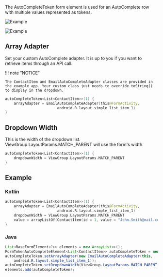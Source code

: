 The AutoCompleteToken form element is used for an AutoComplete row with multiple values represented as tokens.

![Example](../../images/TokenAutocomplete1.PNG)

![Example](../../images/TokenAutocomplete2.PNG)

## Array Adapter

Set your custom AutoComplete adapter. It is up to you if you want to retrieve items through an API call.

!!! note "NOTICE"

    The ContactItem and EmailAutoCompleteAdapter classes are provided in the example app. Your custom class just needs to override toString() to display in the dropdown.

```kotlin
autoCompleteToken<List<ContactItem>>(1) {
    arrayAdapter = EmailAutoCompleteAdapter(this@FormActivity,
                        android.R.layout.simple_list_item_1)
}
```

## Dropdown Width

This is the width of the dropdown list. ViewGroup.LayoutParams.MATCH_PARENT will use the form's width.

```kotlin
autoCompleteToken<List<ContactItem>>(1) {
    dropdownWidth = ViewGroup.LayoutParams.MATCH_PARENT
}
```

## Example

### Kotlin

```kotlin
autoCompleteToken<List<ContactItem>>(1) {
    arrayAdapter = EmailAutoCompleteAdapter(this@FormActivity,
                        android.R.layout.simple_list_item_1)
    dropdownWidth = ViewGroup.LayoutParams.MATCH_PARENT
    value = arrayListOf(ContactItem(id = 1, value = "John.Smith@mail.com", label = "John Smith (Tester)"))
}
```

### Java

```java
List<BaseFormElement<?>> elements = new ArrayList<>();
FormTokenAutoCompleteElement<List<ContactItem>> autoCompleteToken = new FormTokenAutoCompleteElement<>(1);
autoCompleteToken.setArrayAdapter(new EmailAutoCompleteAdapter(this,
    android.R.layout.simple_list_item_1));
autoCompleteToken.setDropdownWidth(ViewGroup.LayoutParams.MATCH_PARENT);
elements.add(autoCompleteToken);
```
